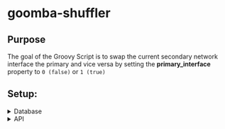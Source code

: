 
# goomba-shuffler

Purpose
---------
The goal of the Groovy Script is to swap the current secondary network interface the primary and vice versa by setting the **primary_interface** property to `0 (false)` or `1 (true)`

## Setup:

<details>
  <summary>Database</summary>

  1. SSH into a Morpheus application node
  2. Retrieve the database password from `/etc/morpheus/morpheus-secrets.json`
  3. Create a new Cypher called `secret/morpheus-mysql-datasource` that matches [dataSource.json](https://github.com/uthm4n/goomba-shuffler/blob/main/workflow/dataSource.json):

  ```json
  {
      "dataSource": {
        "url": "jdbc:mysql://127.0.0.1:3306/morpheus?autoReconnect=true&useUnicode=true&characterEncoding=utf8&useSSL=false&allowPublicKeyRetrieval=true",
        "username": "morpheus",
        "password": "${REPLACE-ME}", 
        "driverClassName": "com.mysql.cj.jdbc.Driver"
      }
  }
  ```

  4. Replace the password in the JSON object above with your database password > Save the Cypher
  5. Create the Groovy Script task in Morpheus (Library > Automation > Tasks) - the script is located in the [workflow](https://github.com/uthm4n/goomba-shuffler/tree/main/workflow) folder in this repository.
  6. Attach to an operational or provisioning workflow
  7. Trigger on an **instance**

  **IMPORTANT:** take a backup of your appliance since every test scenario/case has not been handled. Please also test this in non-production, make any tweaks / enhancements and then use it. 

  **N.B.** The full config for your dataSource can be found in `/opt/morpheus/conf/application.yml` - ensure that the url, username, password, and driverClassName match the content found inside that file
</details>

<details>
  <summary>API</summary>

  1. Copy the code from the [updateInterfaces.groovy](https://github.com/uthm4n/goomba-shuffler/blob/main/api/updateInterfaces.groovy) (`/api/updateInterfaces.groovy`) file in this repository
  2. Create a new Groovy Script task in Morpheus
  3. Paste the code into the Content section of the task
  4. Execute the task on a test instance and/or server
  5. Expected output should look something like this:
     ![](https://github.com/uthm4n/goomba-shuffler/blob/main/api/network-interface-update-api.gif)
</details>
